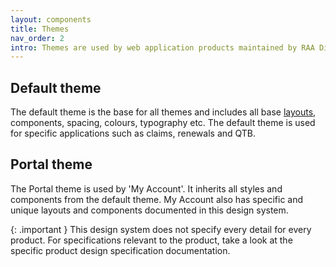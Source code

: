 ```yaml
---
layout: components
title: Themes
nav_order: 2
intro: Themes are used by web application products maintained by RAA Digital.
---
```


## Default theme

The default theme is the base for all themes and includes all base [layouts]({{site.url}}/layouts), components, spacing, colours, typography etc. The default theme is used for specific applications such as claims, renewals and QTB.

## Portal theme

The Portal theme is used by 'My Account'. It inherits all styles and components from the default theme. My Account also has specific and unique layouts and components documented in this design system.

{: .important }
This design system does not specify every detail for every product. For specifications relevant to the product, take a look at the specific product design specification documentation.
